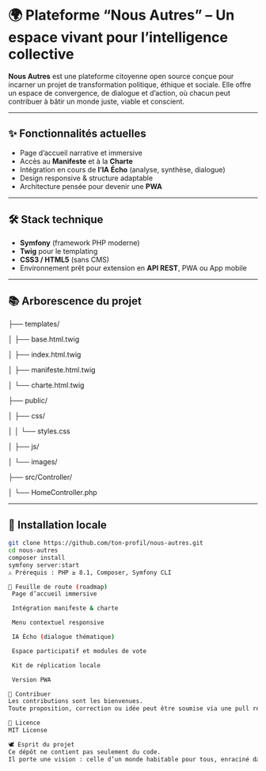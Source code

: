 # 🌍 Plateforme “Nous Autres” – Un espace vivant pour l’intelligence collective

**Nous Autres** est une plateforme citoyenne open source conçue pour incarner un projet de transformation politique, éthique et sociale. Elle offre un espace de convergence, de dialogue et d’action, où chacun peut contribuer à bâtir un monde juste, viable et conscient.

---

## ✨ Fonctionnalités actuelles

- Page d’accueil narrative et immersive
- Accès au **Manifeste** et à la **Charte**
- Intégration en cours de **l’IA Écho** (analyse, synthèse, dialogue)
- Design responsive & structure adaptable
- Architecture pensée pour devenir une **PWA**

---

## 🛠️ Stack technique

- **Symfony** (framework PHP moderne)
- **Twig** pour le templating
- **CSS3 / HTML5** (sans CMS)
- Environnement prêt pour extension en **API REST**, PWA ou App mobile

---

## 📚 Arborescence du projet

├── templates/

│ ├── base.html.twig

│ ├── index.html.twig

│ ├── manifeste.html.twig

│ └── charte.html.twig

├── public/

│ ├── css/

│ │ └── styles.css

│ ├── js/

│ └── images/

├── src/Controller/

│ └── HomeController.php


---

## 🚀 Installation locale

```bash
git clone https://github.com/ton-profil/nous-autres.git
cd nous-autres
composer install
symfony server:start
⚠️ Prérequis : PHP ≥ 8.1, Composer, Symfony CLI

🧭 Feuille de route (roadmap)
 Page d’accueil immersive

 Intégration manifeste & charte

 Menu contextuel responsive

 IA Écho (dialogue thématique)

 Espace participatif et modules de vote

 Kit de réplication locale

 Version PWA

🤝 Contribuer
Les contributions sont les bienvenues.
Toute proposition, correction ou idée peut être soumise via une pull request ou issue. Ce projet est collectif.

📜 Licence
MIT License

🕊️ Esprit du projet
Ce dépôt ne contient pas seulement du code.
Il porte une vision : celle d’un monde habitable pour tous, enraciné dans la dignité, la vérité et la coopération.

